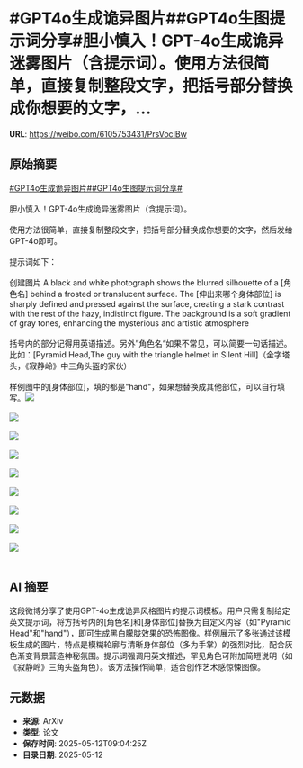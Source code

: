 # #GPT4o生成诡异图片##GPT4o生图提示词分享#胆小慎入！GPT-4o生成诡异迷雾图片（含提示词）。使用方法很简单，直接复制整段文字，把括号部分替换成你想要的文字，...

**URL**: https://weibo.com/6105753431/PrsVocIBw

## 原始摘要

<a href="https://m.weibo.cn/search?containerid=231522type%3D1%26t%3D10%26q%3D%23GPT4o%E7%94%9F%E6%88%90%E8%AF%A1%E5%BC%82%E5%9B%BE%E7%89%87%23&amp;extparam=%23GPT4o%E7%94%9F%E6%88%90%E8%AF%A1%E5%BC%82%E5%9B%BE%E7%89%87%23" data-hide=""><span class="surl-text">#GPT4o生成诡异图片#</span></a><a href="https://m.weibo.cn/search?containerid=231522type%3D1%26t%3D10%26q%3D%23GPT4o%E7%94%9F%E5%9B%BE%E6%8F%90%E7%A4%BA%E8%AF%8D%E5%88%86%E4%BA%AB%23&amp;extparam=%23GPT4o%E7%94%9F%E5%9B%BE%E6%8F%90%E7%A4%BA%E8%AF%8D%E5%88%86%E4%BA%AB%23" data-hide=""><span class="surl-text">#GPT4o生图提示词分享#</span></a><br><br>胆小慎入！GPT-4o生成诡异迷雾图片（含提示词）。<br><br>使用方法很简单，直接复制整段文字，把括号部分替换成你想要的文字，然后发给GPT-4o即可。<br><br>提示词如下：<br><br>创建图片 A black and white photograph shows the blurred silhouette of a [角色名] behind a frosted or translucent surface. The [伸出来哪个身体部位] is sharply defined and pressed against the surface, creating a stark contrast with the rest of the hazy, indistinct figure. The background is a soft gradient of gray tones, enhancing the mysterious and artistic atmosphere<br><br>括号内的部分记得用英语描述。另外”角色名“如果不常见，可以简要一句话描述。比如：[Pyramid Head,The guy with the triangle helmet in Silent Hill]（金字塔头，《寂静岭》中三角头盔的家伙）<br><br>样例图中的[身体部位]，填的都是"hand"，如果想替换成其他部位，可以自行填写。<img style="" src="https://tvax1.sinaimg.cn/large/006Fd7o3gy1i1clzm8qy8j30p00xcq8w.jpg" referrerpolicy="no-referrer"><br><br><img style="" src="https://tvax2.sinaimg.cn/large/006Fd7o3gy1i1clznrc3fj30sg16oe81.jpg" referrerpolicy="no-referrer"><br><br><img style="" src="https://tvax1.sinaimg.cn/large/006Fd7o3gy1i1clztda88j30np0zkx5x.jpg" referrerpolicy="no-referrer"><br><br><img style="" src="https://tvax3.sinaimg.cn/large/006Fd7o3gy1i1clzxeczvj30sg0sgq8h.jpg" referrerpolicy="no-referrer"><br><br><img style="" src="https://tvax3.sinaimg.cn/large/006Fd7o3gy1i1cm06b87pj30m80xc0zv.jpg" referrerpolicy="no-referrer"><br><br><img style="" src="https://tvax3.sinaimg.cn/large/006Fd7o3gy1i1cm0ape7vj30m80xcgqs.jpg" referrerpolicy="no-referrer"><br><br><img style="" src="https://tvax3.sinaimg.cn/large/006Fd7o3gy1i1cm0ivwjrj30sg0sgwki.jpg" referrerpolicy="no-referrer"><br><br><img style="" src="https://tvax4.sinaimg.cn/large/006Fd7o3gy1i1cm0n1cltj30xc0xcaih.jpg" referrerpolicy="no-referrer"><br><br><img style="" src="https://tvax1.sinaimg.cn/large/006Fd7o3gy1i1cm13tkd6j30m80xcdks.jpg" referrerpolicy="no-referrer"><br><br>

## AI 摘要

这段微博分享了使用GPT-4o生成诡异风格图片的提示词模板。用户只需复制给定英文提示词，将方括号内的[角色名]和[身体部位]替换为自定义内容（如"Pyramid Head"和"hand"），即可生成黑白朦胧效果的恐怖图像。样例展示了多张通过该模板生成的图片，特点是模糊轮廓与清晰身体部位（多为手掌）的强烈对比，配合灰色渐变背景营造神秘氛围。提示词强调用英文描述，罕见角色可附加简短说明（如《寂静岭》三角头盔角色）。该方法操作简单，适合创作艺术感惊悚图像。

## 元数据

- **来源**: ArXiv
- **类型**: 论文
- **保存时间**: 2025-05-12T09:04:25Z
- **目录日期**: 2025-05-12

